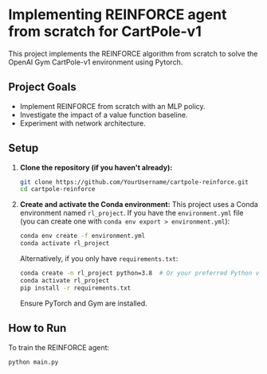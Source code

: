 # Implementing REINFORCE agent from scratch for CartPole-v1
This project implements the REINFORCE algorithm from scratch to solve the OpenAI Gym CartPole-v1 environment using Pytorch.

## Project Goals
- Implement REINFORCE from scratch with an MLP policy.
- Investigate the impact of a value function baseline.
- Experiment with network architecture.

## Setup
1.  **Clone the repository (if you haven't already):**
    ```bash
    git clone https://github.com/YourUsername/cartpole-reinforce.git
    cd cartpole-reinforce
    ```

2.  **Create and activate the Conda environment:**
    This project uses a Conda environment named `rl_project`. If you have the `environment.yml` file (you can create one with `conda env export > environment.yml`):
    ```bash
    conda env create -f environment.yml
    conda activate rl_project
    ```
    Alternatively, if you only have `requirements.txt`:
    ```bash
    conda create -n rl_project python=3.8  # Or your preferred Python version
    conda activate rl_project
    pip install -r requirements.txt
    ```
    Ensure PyTorch and Gym are installed.

## How to Run
To train the REINFORCE agent:
```bash
python main.py